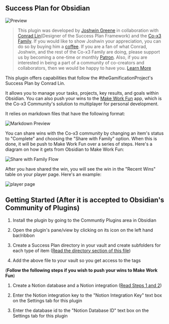 ## Success Plan for Obsidian

![Preview](https://github.com/joshwingreene/obsidian-success-plan/blob/main/assets/obsidian-success-plan-preview.png)

> This plugin was developed by [Joshwin Greene](https://github.com/joshwingreene) in collaboration with [Conrad Lin](https://conradlin.com/)(Designer of the Success Plan Framework) and the [Co-x3 Family](https://join.co-x3.com/). If you would like to show Joshwin your appreciation, you can do so by buying him a [coffee](https://ko-fi.com/joshwingreene). If you are a fan of what Conrad, Joshwin, and the rest of the Co-x3 Family are doing, please support us by becoming a one-time or monthly [Patron](https://toolbox.co-x3.com/support-us). Also, if you are interested in being a part of a community of co-creators and collaborators, then we would be happy to have you. [Learn More](https://join.co-x3.com/community)

This plugin offers capabilities that follow the #theGamificationProject's Success Plan by Conrad Lin.

It allows you to manage your tasks, projects, key results, and goals within Obsidian. You can also push your wins to the [Make Work Fun](https://www.producthunt.com/posts/make-work-fun-gamify-notion-workspaces) app, which is the Co-x3 Community's solution to multiplayer for personal development.

It relies on markdown files that have the following format:

![Markdown Preview](https://github.com/joshwingreene/obsidian-success-plan/blob/main/assets/task-markdown-preview.png)

You can share wins with the Co-x3 community by changing an item's status to "Complete" and choosing the "Share with Family" option. When this is done, it will be push to Make Work Fun over a series of steps. Here's a diagram on how it gets from Obsidian to Make Work Fun:

![Share with Family Flow](https://github.com/joshwingreene/obsidian-success-plan/blob/main/assets/share-with-family-diagram.png)

After you have shared the win, you will see the win in the "Recent Wins" table on your player page. Here's an example:

![player page](https://github.com/joshwingreene/obsidian-success-plan/blob/main/assets/obsidian-to-make-work-fun.png)

## Getting Started (After it is accepted to Obsidian's Community of Plugins)

1. Install the plugin by going to the Communtiy Plugins area in Obsidian

2. Open the plugin's pane/view by clicking on its icon on the left hand bar/ribbon

3. Create a Success Plan directory in your vault and create subfolders for each type of item ([Read the directory section of this file](https://github.com/joshwingreene/obsidian-success-plan/blob/main/assets/success-plan-dir-struc-and-tags.md))

4. Add the above file to your vault so you get access to the tags

(**Follow the following steps if you wish to push your wins to Make Work Fun**)

1. Create a Notion database and a Notion integration ([Read Steps 1 and 2](https://developers.notion.com/docs/getting-started))

2. Enter the Notion integration key to the "Notion Integration Key" text box on the Settings tab for this plugin 

3. Enter the database id to the "Notion Database ID" text box on the Settings tab for this plugin
